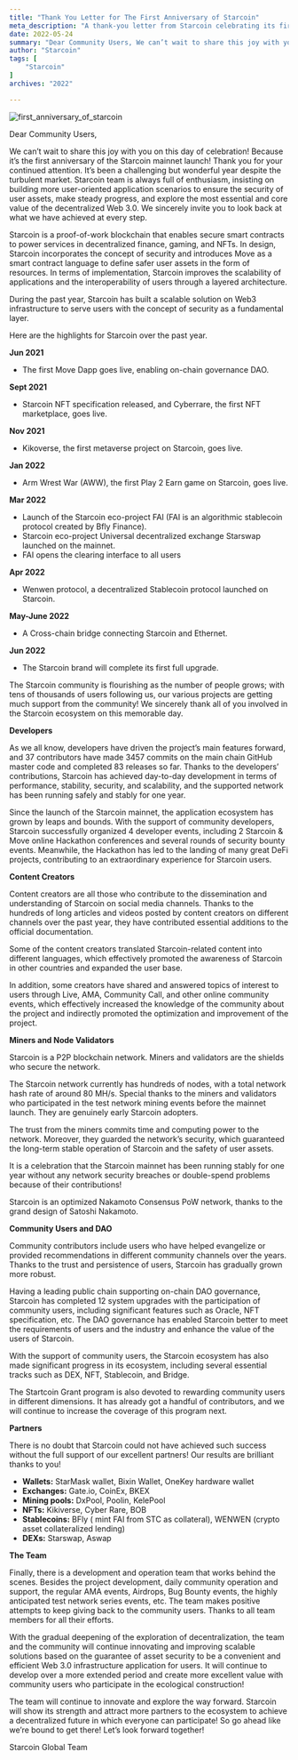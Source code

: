 ```yaml
---
title: "Thank You Letter for The First Anniversary of Starcoin"
meta_description: "A thank-you letter from Starcoin celebrating its first anniversary and Move community achievements."
date: 2022-05-24
summary: "Dear Community Users, We can’t wait to share this joy with you on this day of celebration! Because it’s the first anniversary of the Starcoin mainnet...."
author: "Starcoin"
tags: [
    "Starcoin"
]
archives: "2022"

---
```


![first_anniversary_of_starcoin](/images/hackathon/first_anniversary_of_starcoin.png)

Dear Community Users,

We can’t wait to share this joy with you on this day of celebration! Because it’s the first anniversary of the Starcoin mainnet launch! Thank you for your continued attention. It’s been a challenging but wonderful year despite the turbulent market. Starcoin team is always full of enthusiasm, insisting on building more user-oriented application scenarios to ensure the security of user assets, make steady progress, and explore the most essential and core value of the decentralized Web 3.0. We sincerely invite you to look back at what we have achieved at every step.

Starcoin is a proof-of-work blockchain that enables secure smart contracts to power services in decentralized finance, gaming, and NFTs. In design, Starcoin incorporates the concept of security and introduces Move as a smart contract language to define safer user assets in the form of resources. In terms of implementation, Starcoin improves the scalability of applications and the interoperability of users through a layered architecture.

During the past year, Starcoin has built a scalable solution on Web3 infrastructure to serve users with the concept of security as a fundamental layer.

Here are the highlights for Starcoin over the past year.

**Jun 2021**

- The first Move Dapp goes live, enabling on-chain governance DAO.

**Sept 2021**

- Starcoin NFT specification released, and Cyberrare, the first NFT marketplace, goes live.

**Nov 2021**

- Kikoverse, the first metaverse project on Starcoin, goes live.

**Jan 2022**

- Arm Wrest War (AWW), the first Play 2 Earn game on Starcoin, goes live.

**Mar 2022**

- Launch of the Starcoin eco-project FAI (FAI is an algorithmic stablecoin protocol created by Bfly Finance).
- Starcoin eco-project Universal decentralized exchange Starswap launched on the mainnet.
- FAI opens the clearing interface to all users

**Apr 2022**

- Wenwen protocol, a decentralized Stablecoin protocol launched on Starcoin.

**May-June 2022**

- A Cross-chain bridge connecting Starcoin and Ethernet.

**Jun 2022**

- The Starcoin brand will complete its first full upgrade.

The Starcoin community is flourishing as the number of people grows; with tens of thousands of users following us, our various projects are getting much support from the community! We sincerely thank all of you involved in the Starcoin ecosystem on this memorable day.

**Developers**

As we all know, developers have driven the project’s main features forward, and 37 contributors have made 3457 commits on the main chain GitHub master code and completed 83 releases so far. Thanks to the developers’ contributions, Starcoin has achieved day-to-day development in terms of performance, stability, security, and scalability, and the supported network has been running safely and stably for one year.

Since the launch of the Starcoin mainnet, the application ecosystem has grown by leaps and bounds. With the support of community developers, Starcoin successfully organized 4 developer events, including 2 Starcoin & Move online Hackathon conferences and several rounds of security bounty events. Meanwhile, the Hackathon has led to the landing of many great DeFi projects, contributing to an extraordinary experience for Starcoin users.

**Content Creators**

Content creators are all those who contribute to the dissemination and understanding of Starcoin on social media channels. Thanks to the hundreds of long articles and videos posted by content creators on different channels over the past year, they have contributed essential additions to the official documentation.

Some of the content creators translated Starcoin-related content into different languages, which effectively promoted the awareness of Starcoin in other countries and expanded the user base.

In addition, some creators have shared and answered topics of interest to users through Live, AMA, Community Call, and other online community events, which effectively increased the knowledge of the community about the project and indirectly promoted the optimization and improvement of the project.

**Miners and Node Validators**

Starcoin is a P2P blockchain network. Miners and validators are the shields who secure the network.

The Starcoin network currently has hundreds of nodes, with a total network hash rate of around 80 MH/s. Special thanks to the miners and validators who participated in the test network mining events before the mainnet launch. They are genuinely early Starcoin adopters.

The trust from the miners commits time and computing power to the network. Moreover, they guarded the network’s security, which guaranteed the long-term stable operation of Starcoin and the safety of user assets.

It is a celebration that the Starcoin mainnet has been running stably for one year without any network security breaches or double-spend problems because of their contributions!

Starcoin is an optimized Nakamoto Consensus PoW network, thanks to the grand design of Satoshi Nakamoto.

**Community Users and DAO**

Community contributors include users who have helped evangelize or provided recommendations in different community channels over the years. Thanks to the trust and persistence of users, Starcoin has gradually grown more robust.

Having a leading public chain supporting on-chain DAO governance, Starcoin has completed 12 system upgrades with the participation of community users, including significant features such as Oracle, NFT specification, etc. The DAO governance has enabled Starcoin better to meet the requirements of users and the industry and enhance the value of the users of Starcoin.

With the support of community users, the Starcoin ecosystem has also made significant progress in its ecosystem, including several essential tracks such as DEX, NFT, Stablecoin, and Bridge.

The Startcoin Grant program is also devoted to rewarding community users in different dimensions. It has already got a handful of contributors, and we will continue to increase the coverage of this program next.

**Partners**

There is no doubt that Starcoin could not have achieved such success without the full support of our excellent partners! Our results are brilliant thanks to you!

- **Wallets:** StarMask wallet, Bixin Wallet, OneKey hardware wallet
- **Exchanges:** Gate.io, CoinEx, BKEX
- **Mining pools:** DxPool, Poolin, KelePool
- **NFTs:** Kikiverse, Cyber Rare, BOB
- **Stablecoins:** BFly ( mint FAI from STC as collateral), WENWEN (crypto asset collateralized lending)
- **DEXs:** Starswap, Aswap

**The Team**

Finally, there is a development and operation team that works behind the scenes. Besides the project development, daily community operation and support, the regular AMA events, Airdrops, Bug Bounty events, the highly anticipated test network series events, etc. The team makes positive attempts to keep giving back to the community users. Thanks to all team members for all their efforts.

With the gradual deepening of the exploration of decentralization, the team and the community will continue innovating and improving scalable solutions based on the guarantee of asset security to be a convenient and efficient Web 3.0 infrastructure application for users. It will continue to develop over a more extended period and create more excellent value with community users who participate in the ecological construction!

The team will continue to innovate and explore the way forward. Starcoin will show its strength and attract more partners to the ecosystem to achieve a decentralized future in which everyone can participate! So go ahead like we’re bound to get there! Let’s look forward together!

Starcoin Global Team
